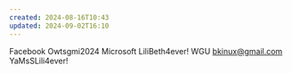```yaml
---
created: 2024-08-16T10:43
updated: 2024-09-02T16:10
---
```

Facebook Owtsgmi2024
Microsoft LiliBeth4ever!
WGU bkinux@gmail.com YaMsSLili4ever!